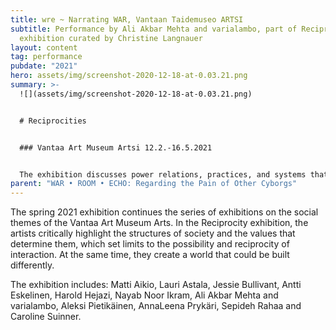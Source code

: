 ```yaml
---
title: wre ~ Narrating WAR, Vantaan Taidemuseo ARTSI
subtitle: Performance by Ali Akbar Mehta and varialambo, part of Reciprocities
  exhibition curated by Christine Langnauer
layout: content
tag: performance
pubdate: "2021"
hero: assets/img/screenshot-2020-12-18-at-0.03.21.png
summary: >-
  ![](assets/img/screenshot-2020-12-18-at-0.03.21.png)


  # Reciprocities


  ### Vantaa Art Museum Artsi 12.2.-16.5.2021


  The exhibition discusses power relations, practices, and systems that define groups of people or individuals according to how well they fit into the norms in power. Who are we dependent on? Who has the power to decide the things that affect us and how do those decisions affect our lives? What is the norm? The exhibition is based on the current period of exception, which has raised these issues even more strongly.
parent: "WAR • ROOM • ECHO: Regarding the Pain of Other Cyborgs"
---
```

The spring 2021 exhibition continues the series of exhibitions on the social themes of the Vantaa Art Museum Arts. In the Reciprocity exhibition, the artists critically highlight the structures of society and the values ​​that determine them, which set limits to the possibility and reciprocity of interaction. At the same time, they create a world that could be built differently.

The exhibition includes: Matti Aikio, Lauri Astala, Jessie Bullivant, Antti Eskelinen, Harold Hejazi, Nayab Noor Ikram, Ali Akbar Mehta and varialambo, Aleksi Pietikäinen, AnnaLeena Prykäri, Sepideh Rahaa and Caroline Suinner.
